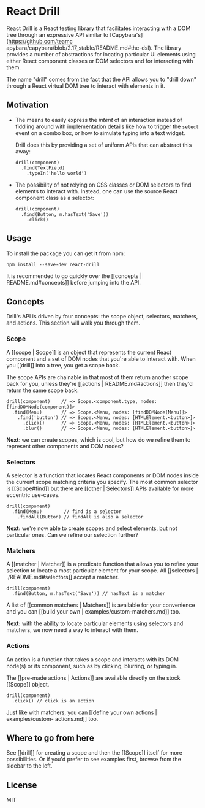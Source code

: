# React Drill

React Drill is a React testing library that facilitates interacting with a DOM
tree through an expressive API similar to [Capybara's](https://github.com/teamc
apybara/capybara/blob/2.17_stable/README.md#the-dsl). The library provides a
number of abstractions for locating particular UI elements using either React
component classes or DOM selectors and for interacting with them.

The name "drill" comes from the fact that the API allows you to "drill down" through a React virtual DOM tree to interact with elements in it.

## Motivation

- The means to easily express the _intent_ of an interaction instead of
  fiddling around with implementation details like how to trigger the `select`
  event on a combo box, or how to simulate typing into a text widget.

  Drill does this by providing a set of uniform APIs that can abstract this
  away:

      drill(component)
        .find(TextField)
          .typeIn('hello world')

- The possibility of not relying on CSS classes or DOM selectors to find
  elements to interact with. Instead, one can use the source React component
  class as a selector:

      drill(component)
        .find(Button, m.hasText('Save'))
          .click()

## Usage

To install the package you can get it from npm:

```shell
npm install --save-dev react-drill
```

It is recommended to go quickly over the [[concepts | README.md#concepts]]
before jumping into the API.

## Concepts

Drill's API is driven by four concepts: the scope object, selectors, matchers,
and actions. This section will walk you through them.

### Scope

A [[scope | Scope]] is an object that represents the current React component
and a set of DOM nodes that you're able to interact with. When you [[drill]]
into a tree, you get a scope back.

The scope APIs are chainable in that most of them return another scope back for
you, unless they're [[actions | README.md#actions]] then they'd return the same
scope back.

    drill(component)    // => Scope.<component.type, nodes: [findDOMNode(component)]>
      .find(Menu)       // => Scope.<Menu, nodes: [findDOMNode(Menu)]>
        .find('button') // => Scope.<Menu, nodes: [HTMLElement.<button>]>
          .click()      // => Scope.<Menu, nodes: [HTMLElement.<button>]>
          .blur()       // => Scope.<Menu, nodes: [HTMLElement.<button>]>

**Next**: we can create scopes, which is cool, but how do we refine them to
represent other components and DOM nodes?

### Selectors

A selector is a function that locates React components _or_ DOM nodes inside
the current scope matching criteria you specify. The most common selector is
[[Scope#find]] but there are [[other | Selectors]] APIs available for more
eccentric use-cases.

    drill(component)
      .find(Menu)        // find is a selector
        .findAll(Button) // findAll is also a selector

**Next:** we're now able to create scopes and select elements, but not
particular ones. Can we refine our selection further?

### Matchers

A [[matcher | Matcher]] is a predicate function that allows you to refine your
selection to locate a most particular element for your scope. All [[selectors |
./README.md#selectors]] accept a matcher.

    drill(component)
      .find(Button, m.hasText('Save')) // hasText is a matcher

A list of [[common matchers | Matchers]] is available for your convenience and
you can [[build your own | examples/custom-matchers.md]] too.

**Next:** with the ability to locate particular elements using selectors and
matchers, we now need a way to interact with them.

### Actions

An action is a function that takes a scope and interacts with its DOM node(s)
or its component, such as by clicking, blurring, or typing in.

The [[pre-made actions | Actions]] are available directly on the stock
[[Scope]] object.

    drill(component)
      .click() // click is an action

Just like with matchers, you can [[define your own actions | examples/custom-
actions.md]] too.

## Where to go from here

See [[drill]] for creating a scope and then the [[Scope]] itself for more
possibilities. Or if you'd prefer to see examples first, browse from the
sidebar to the left.

## License

MIT
